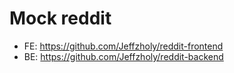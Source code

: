# Mock reddit

* FE: https://github.com/Jeffzholy/reddit-frontend
* BE: https://github.com/Jeffzholy/reddit-backend